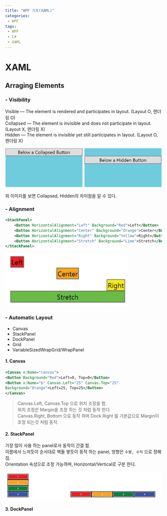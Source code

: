 ```yaml
---
title: "WPF 기초(XAML)"
categories:
 - WPF
tags:
 - WPF
 - C#
 - XAML
---
```


# XAML

## Arraging Elements
### - Visibility
Visible — The element is rendered and participates in layout. (Layout O, 렌더링 O)  
Collapsed — The element is invisible and does not participate in layout. (Layout X, 렌더링 X)  
Hidden — The element is invisible yet still participates in layout. (Layout O, 렌더링 X)  

![이미지](/assets/images/csharp/collapsedhiddenvisible.png)

위 이미지를 보면 Collapsed, Hidden의 차이점을 알 수 있다.


### - Alignment  

```xml
<StackPanel>
    <Button HorizontalAlignment="Left" Background="Red">Left</Button>
    <Button HorizontalAlignment="Center" Background="Orange">Center</Button>
    <Button HorizontalAlignment="Right" Background="Yellow">Right</Button>
    <Button HorizontalAlignment="Stretch" Background="Lime">Stretch</Button>
</StackPanel>
```
![이미지](/assets/images/csharp/btnarrangement.png)


### - Automatic Layout
- Canvas
- StackPanel
- DockPanel
- Grid
- VariableSizedWrapGrid/WrapPanel  


#### **1. Canvas**
```xml
<Canvas x:Name="canvas">
<Button Background="Red">Left=0, Top=0</Button>
<Button x:Name="b" Canvas.Left="25" Canvas.Top="25" 
Background="Orange">Left=25, Top=25</Button>
</Canvas>
```
> Canvas.Left, Canvas.Top 으로 위치 조정을 함.  
위치 조정은 Margin을 조정 하는 것 처럼 동작 한다.  
Canvas.Right, Bottom 으로 동작 하며 Dock Right 를 기본값으로 Margin이 조정 되는것 처럼 동작.  


#### **2. StackPanel**
가장 많이 사용 하는 panel로서 동작이 간결 함.  
이름에서 느끼듯이 순서대로 벽돌 쌓듯이 동작 하는 panel, 방향은 `수평, 수직` 으로 정해 짐.  
Orientation 속성으로 조정 가능하며, Horizontal/Vertical로 구분 한다.  

![StackPanel](/assets/images/csharp/stackpanelex.png)


#### **3. DockPanel**

